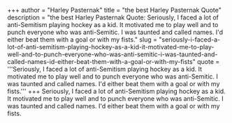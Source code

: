 +++
author = "Harley Pasternak"
title = "the best Harley Pasternak Quote"
description = "the best Harley Pasternak Quote: Seriously, I faced a lot of anti-Semitism playing hockey as a kid. It motivated me to play well and to punch everyone who was anti-Semitic. I was taunted and called names. I'd either beat them with a goal or with my fists."
slug = "seriously-i-faced-a-lot-of-anti-semitism-playing-hockey-as-a-kid-it-motivated-me-to-play-well-and-to-punch-everyone-who-was-anti-semitic-i-was-taunted-and-called-names-id-either-beat-them-with-a-goal-or-with-my-fists"
quote = '''Seriously, I faced a lot of anti-Semitism playing hockey as a kid. It motivated me to play well and to punch everyone who was anti-Semitic. I was taunted and called names. I'd either beat them with a goal or with my fists.'''
+++
Seriously, I faced a lot of anti-Semitism playing hockey as a kid. It motivated me to play well and to punch everyone who was anti-Semitic. I was taunted and called names. I'd either beat them with a goal or with my fists.
